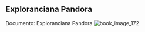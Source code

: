 ## Exploranciana Pandora
Documento: Exploranciana Pandora
![book_image_172](https://media.discordapp.net/attachments/1105643336989159555/1105647795643367516/172.jpg)
